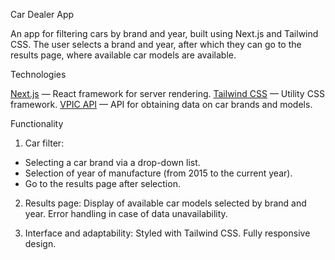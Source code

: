 Car Dealer App

An app for filtering cars by brand and year, built using Next.js and Tailwind CSS. The user selects a brand and year, after which they can go to the results page, where available car models are available.



 Technologies

[Next.js](https://nextjs.org/) — React framework for server rendering.
[Tailwind CSS](https://tailwindcss.com/) — Utility CSS framework.
[VPIC API](https://vpic.nhtsa.dot.gov/api/) — API for obtaining data on car brands and models.



 Functionality

1. Car filter:
- Selecting a car brand via a drop-down list.
- Selection of year of manufacture (from 2015 to the current year).
- Go to the results page after selection.

2. Results page:
Display of available car models selected by brand and year.
Error handling in case of data unavailability.

3. Interface and adaptability:
Styled with Tailwind CSS.
Fully responsive design.